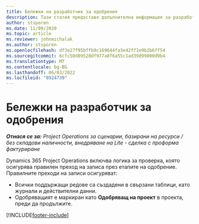 ```yaml
---
title: Бележки на разработчик за одобрения
description: Тази статия предоставя допълнителна информация за разработчици за работа с одобрения.
author: stsporen
ms.date: 11/09/2020
ms.topic: article
ms.reviewer: johnmichalak
ms.author: stsporen
ms.openlocfilehash: df3e27f95bffb9c169644fa3e42ff1e9b2b6ff54
ms.sourcegitcommit: 6cfc50d89528df977a8f6a55c1ad39d99800d9b4
ms.translationtype: MT
ms.contentlocale: bg-BG
ms.lasthandoff: 06/03/2022
ms.locfileid: "8924739"
---
```

# <a name="developer-notes-for-approvals"></a>Бележки на разработчик за одобрения

_**Отнася се за:** Project Operations за сценарии, базирани на ресурси / без складови наличности, внедряване на Lite - сделка с проформа фактуриране_

Dynamics 365 Project Operations включва логика за проверка, която осигурява правилен преход на записа през етапите на одобрение. Правилните преходи на записи осигуряват: 

  - Всички поддържащи редове са създадени в свързани таблици, като журнали и действителни данни.
  - Одобряващият е маркиран като **Одобряващ на проект** в проекта, преди да продължите.


[!INCLUDE[footer-include](../includes/footer-banner.md)]